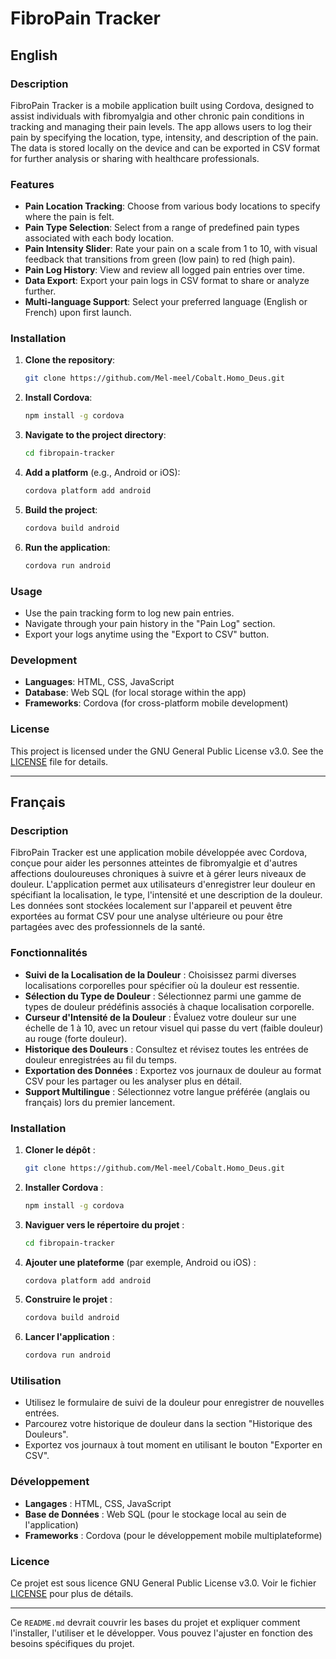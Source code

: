 # FibroPain Tracker

## English

### Description
FibroPain Tracker is a mobile application built using Cordova, designed to assist individuals with fibromyalgia and other chronic pain conditions in tracking and managing their pain levels. The app allows users to log their pain by specifying the location, type, intensity, and description of the pain. The data is stored locally on the device and can be exported in CSV format for further analysis or sharing with healthcare professionals.

### Features
- **Pain Location Tracking**: Choose from various body locations to specify where the pain is felt.
- **Pain Type Selection**: Select from a range of predefined pain types associated with each body location.
- **Pain Intensity Slider**: Rate your pain on a scale from 1 to 10, with visual feedback that transitions from green (low pain) to red (high pain).
- **Pain Log History**: View and review all logged pain entries over time.
- **Data Export**: Export your pain logs in CSV format to share or analyze further.
- **Multi-language Support**: Select your preferred language (English or French) upon first launch.

### Installation
1. **Clone the repository**: 
   ```bash
   git clone https://github.com/Mel-meel/Cobalt.Homo_Deus.git
   ```
2. **Install Cordova**:
   ```bash
   npm install -g cordova
   ```
3. **Navigate to the project directory**:
   ```bash
   cd fibropain-tracker
   ```
4. **Add a platform** (e.g., Android or iOS):
   ```bash
   cordova platform add android
   ```
5. **Build the project**:
   ```bash
   cordova build android
   ```
6. **Run the application**:
   ```bash
   cordova run android
   ```

### Usage
- Use the pain tracking form to log new pain entries.
- Navigate through your pain history in the "Pain Log" section.
- Export your logs anytime using the "Export to CSV" button.

### Development
- **Languages**: HTML, CSS, JavaScript
- **Database**: Web SQL (for local storage within the app)
- **Frameworks**: Cordova (for cross-platform mobile development)

### License
This project is licensed under the GNU General Public License v3.0. See the [LICENSE](LICENSE) file for details.

---

## Français

### Description
FibroPain Tracker est une application mobile développée avec Cordova, conçue pour aider les personnes atteintes de fibromyalgie et d'autres affections douloureuses chroniques à suivre et à gérer leurs niveaux de douleur. L'application permet aux utilisateurs d'enregistrer leur douleur en spécifiant la localisation, le type, l'intensité et une description de la douleur. Les données sont stockées localement sur l'appareil et peuvent être exportées au format CSV pour une analyse ultérieure ou pour être partagées avec des professionnels de la santé.

### Fonctionnalités
- **Suivi de la Localisation de la Douleur** : Choisissez parmi diverses localisations corporelles pour spécifier où la douleur est ressentie.
- **Sélection du Type de Douleur** : Sélectionnez parmi une gamme de types de douleur prédéfinis associés à chaque localisation corporelle.
- **Curseur d'Intensité de la Douleur** : Évaluez votre douleur sur une échelle de 1 à 10, avec un retour visuel qui passe du vert (faible douleur) au rouge (forte douleur).
- **Historique des Douleurs** : Consultez et révisez toutes les entrées de douleur enregistrées au fil du temps.
- **Exportation des Données** : Exportez vos journaux de douleur au format CSV pour les partager ou les analyser plus en détail.
- **Support Multilingue** : Sélectionnez votre langue préférée (anglais ou français) lors du premier lancement.

### Installation
1. **Cloner le dépôt** : 
   ```bash
   git clone https://github.com/Mel-meel/Cobalt.Homo_Deus.git
   ```
2. **Installer Cordova** :
   ```bash
   npm install -g cordova
   ```
3. **Naviguer vers le répertoire du projet** :
   ```bash
   cd fibropain-tracker
   ```
4. **Ajouter une plateforme** (par exemple, Android ou iOS) :
   ```bash
   cordova platform add android
   ```
5. **Construire le projet** :
   ```bash
   cordova build android
   ```
6. **Lancer l'application** :
   ```bash
   cordova run android
   ```

### Utilisation
- Utilisez le formulaire de suivi de la douleur pour enregistrer de nouvelles entrées.
- Parcourez votre historique de douleur dans la section "Historique des Douleurs".
- Exportez vos journaux à tout moment en utilisant le bouton "Exporter en CSV".

### Développement
- **Langages** : HTML, CSS, JavaScript
- **Base de Données** : Web SQL (pour le stockage local au sein de l'application)
- **Frameworks** : Cordova (pour le développement mobile multiplateforme)

### Licence
Ce projet est sous licence GNU General Public License v3.0. Voir le fichier [LICENSE](LICENSE) pour plus de détails.

---

Ce `README.md` devrait couvrir les bases du projet et expliquer comment l'installer, l'utiliser et le développer. Vous pouvez l'ajuster en fonction des besoins spécifiques du projet.